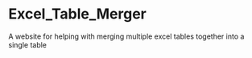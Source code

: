 # Excel_Table_Merger
A website for helping with merging multiple excel tables together into a single table
